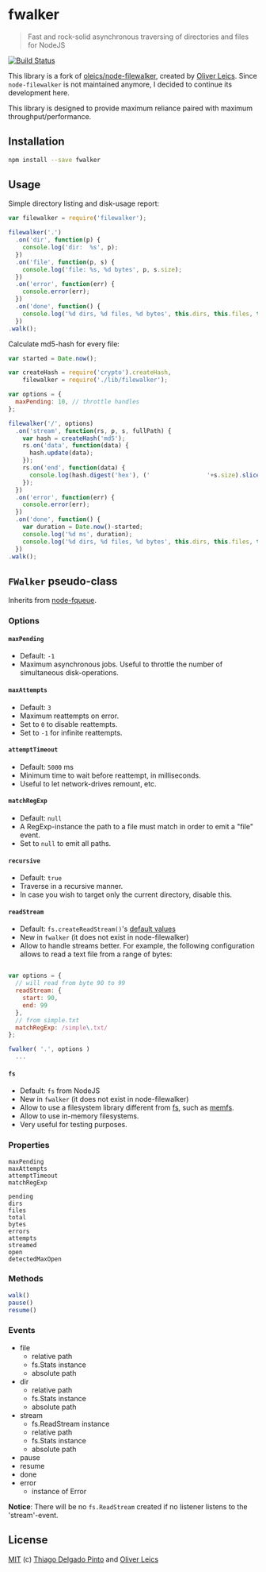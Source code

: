 
# fwalker

> Fast and rock-solid asynchronous traversing of directories and files for NodeJS

[![Build Status](https://secure.travis-ci.org/thiagodp/fwalker.png)](http://travis-ci.org/thiagodp/fwalker)

This library is a fork of [oleics/node-filewalker](https://github.com/oleics/node-filewalker), created by [Oliver Leics](https://github.com/oleics/node-filewalker#mit-license). Since `node-filewalker` is not maintained anymore, I decided to continue its development here.

This library is designed to provide maximum
reliance paired with maximum throughput/performance.

## Installation

```bash
npm install --save fwalker
```

## Usage

Simple directory listing and disk-usage report:

```js
var filewalker = require('filewalker');

filewalker('.')
  .on('dir', function(p) {
    console.log('dir:  %s', p);
  })
  .on('file', function(p, s) {
    console.log('file: %s, %d bytes', p, s.size);
  })
  .on('error', function(err) {
    console.error(err);
  })
  .on('done', function() {
    console.log('%d dirs, %d files, %d bytes', this.dirs, this.files, this.bytes);
  })
.walk();
```

Calculate md5-hash for every file:

```js
var started = Date.now();

var createHash = require('crypto').createHash,
    filewalker = require('./lib/filewalker');

var options = {
  maxPending: 10, // throttle handles
};

filewalker('/', options)
  .on('stream', function(rs, p, s, fullPath) {
    var hash = createHash('md5');
    rs.on('data', function(data) {
      hash.update(data);
    });
    rs.on('end', function(data) {
      console.log(hash.digest('hex'), ('                '+s.size).slice(-16), p);
    });
  })
  .on('error', function(err) {
    console.error(err);
  })
  .on('done', function() {
    var duration = Date.now()-started;
    console.log('%d ms', duration);
    console.log('%d dirs, %d files, %d bytes', this.dirs, this.files, this.bytes);
  })
.walk();
```

## `FWalker` pseudo-class

Inherits from [node-fqueue](https://github.com/oleics/node-fqueue).

### Options

#### `maxPending`

- Default: `-1`
- Maximum asynchronous jobs. Useful to throttle the number of simultaneous disk-operations.

#### `maxAttempts`
- Default: `3`
- Maximum reattempts on error.
- Set to `0` to disable reattempts.
- Set to `-1` for infinite reattempts.

#### `attemptTimeout`
- Default: `5000` ms
- Minimum time to wait before reattempt, in milliseconds.
- Useful to let network-drives remount, etc.

#### `matchRegExp`
- Default: `null`
- A RegExp-instance the path to a file must match in order to emit a "file" event.
- Set to `null` to emit all paths.

#### `recursive`
- Default: `true`
- Traverse in a recursive manner.
- In case you wish to target only the current directory, disable this.

#### `readStream`
- Default: `fs.createReadStream()`'s [default values](https://nodejs.org/api/fs.html#fs_fs_createreadstream_path_options)
- New in `fwalker` (it does not exist in node-filewalker)
- Allow to handle streams better. For example, the following configuration allows to read a text file from a range of bytes:
```javascript

var options = {
  // will read from byte 90 to 99
  readStream: {
    start: 90,
    end: 99
  },
  // from simple.txt
  matchRegExp: /simple\.txt/
};

fwalker( '.', options )
  ...
```

#### `fs`
- Default: `fs` from NodeJS
- New in `fwalker` (it does not exist in node-filewalker)
- Allow to use a filesystem library different from [fs](https://nodejs.org/api/fs.html), such as [memfs](https://github.com/streamich/memfs).
- Allow to use in-memory filesystems.
- Very useful for testing purposes.


### Properties

```
maxPending
maxAttempts
attemptTimeout
matchRegExp

pending
dirs
files
total
bytes
errors
attempts
streamed
open
detectedMaxOpen
```

### Methods

```javascript
walk()
pause()
resume()
```

### Events

- file
  - relative path
  - fs.Stats instance
  - absolute path
- dir
  - relative path
  - fs.Stats instance
  - absolute path
- stream
  - fs.ReadStream instance
  - relative path
  - fs.Stats instance
  - absolute path
- pause
- resume
- done
- error
  - instance of Error

**Notice**: There will be no `fs.ReadStream` created if no listener listens to the 'stream'-event.

## License

[MIT](https://opensource.org/licenses/MIT) (c) [Thiago Delgado Pinto](https://github.com/thiagodp/) and [Oliver Leics](https://github.com/oleics)
